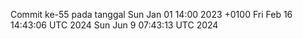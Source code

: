 Commit ke-55 pada tanggal Sun Jan 01 14:00 2023 +0100
Fri Feb 16 14:43:06 UTC 2024
Sun Jun  9 07:43:13 UTC 2024
